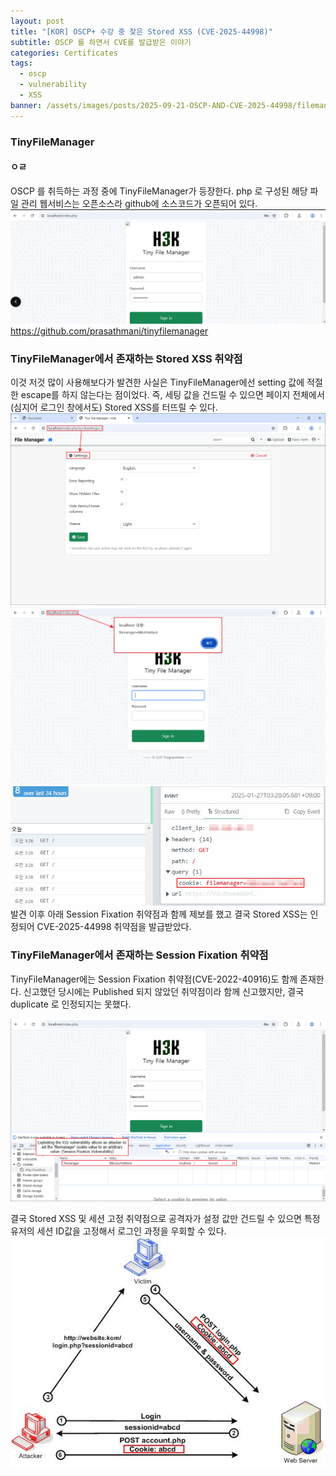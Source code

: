 ```yaml
---
layout: post
title: "[KOR] OSCP+ 수강 중 찾은 Stored XSS (CVE-2025-44998)"
subtitle: OSCP 를 하면서 CVE를 발급받은 이야기
categories: Certificates
tags:
  - oscp
  - vulnerability
  - XSS
banner: /assets/images/posts/2025-09-21-OSCP-AND-CVE-2025-44998/filemanager-3.png
---
```

### TinyFileManager

#### ㅇㄹ

OSCP 를 취득하는 과정 중에 TinyFileManager가 등장한다. php 로 구성된 해당 파일 관리 웹서비스는 오픈소스라 github에 소스코드가 오픈되어 있다.
![](/assets/images/posts/2025-09-21-OSCP-AND-CVE-2025-44998/filemanager-1.png)
https://github.com/prasathmani/tinyfilemanager


### TinyFileManager에서 존재하는 Stored XSS 취약점

이것 저것 많이 사용해보다가 발견한 사실은 TinyFileManager에선 setting 값에 적절한 escape를 하지 않는다는 점이었다. 즉, 세팅 값을 건드릴 수 있으면 페이지 전체에서 (심지어 로그인 창에서도) Stored XSS를 터뜨릴 수 있다.
![](/assets/images/posts/2025-09-21-OSCP-AND-CVE-2025-44998/filemanager-2.png)
![](/assets/images/posts/2025-09-21-OSCP-AND-CVE-2025-44998/filemanager-3.png)
![](/assets/images/posts/2025-09-21-OSCP-AND-CVE-2025-44998/filemanager-5.png)
발견 이후 아래 Session Fixation 취약점과 함께 제보를 했고 결국 Stored XSS는 인정되어 CVE-2025-44998 취약점을 발급받았다.

### TinyFileManager에서 존재하는 Session Fixation 취약점

TinyFileManager에는 Session Fixation 취약점(CVE-2022-40916)도 함께 존재한다. 신고했던 당시에는 Published 되지 않았던 취약점이라 함께 신고했지만, 결국 duplicate 로 인정되지는 못했다.

![](/assets/images/posts/2025-09-21-OSCP-AND-CVE-2025-44998/filemanager-4.png)

결국 Stored XSS 및 세션 고정 취약점으로 공격자가 설정 값만 건드릴 수 있으면 특정 유저의 세션 ID값을 고정해서 로그인 과정을 우회할 수 있다.
![](/assets/images/posts/2025-09-21-OSCP-AND-CVE-2025-44998/filemanager-6.png)

